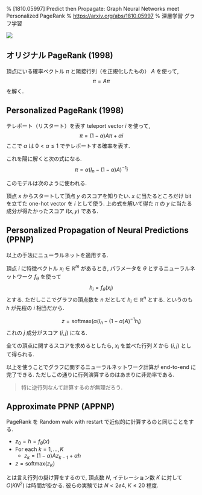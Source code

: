 % [1810.05997] Predict then Propagate: Graph Neural Networks meet Personalized PageRank
% https://arxiv.org/abs/1810.05997
% 深層学習 グラフ学習

![](https://i.imgur.com/mrT1Z10.png)

## オリジナル PageRank (1998)
頂点にいる確率ベクトル $\pi$ と隣接行列（を正規化したもの） $A$ を使って,
$$\pi = A \pi$$
を解く.

## Personalized PageRank (1998)
テレポート（リスタート）を表す teleport vector $i$ を使って,
$$\pi = (1-\alpha) A \pi + \alpha i$$
ここで $\alpha$ は $0 < \alpha \leq 1$ でテレポートする確率を表す.

これを陽に解くと次の式になる.
$$\pi = \alpha ( I_n - (1-\alpha) A )^{-1} i$$

このモデルは次のように使われる.

頂点 $x$ からスタートして頂点 $y$ のスコアを知りたい.
$x$ に当たるところだけ bit を立てた one-hot vector を $i$ として使う.
上の式を解いて得た $\pi$ の $y$ に当たる成分が得たかったスコア
$I(x,y)$
である.

## Personalized Propagation of Neural Predictions (PPNP)

以上の手法にニューラルネットを適用する.

頂点 $i$ に特徴ベクトル $x_i \in \mathbb R^m$ があるとき,
パラメータを $\theta$ とするニューラルネットワーク $f_\theta$ を使って
$$h_i = f_\theta(x_i)$$
とする.
ただしここでグラフの頂点数を $n$ だとして $h_i \in \mathbb R^n$ とする.
というのも $h$ が先程の $i$ 相当だから.

$$z = \mathrm{softmax}( \alpha ( I_n - (1-\alpha) A )^{-1} h_i )$$
これの $j$ 成分がスコア $(i,j)$ になる.

全ての頂点に関するスコアを求めるとしたら,
$x_i$ を並べた行列 $X$ から $(i,j)$ として得られる.

以上を使うことでグラフに関するニューラルネットワーク計算が end-to-end に完了できる.
ただしこの通りに行列演算するのはあまりに非効率である.

> 特に逆行列なんて計算するのが無理だろう.

## Approximate PPNP (APPNP)

PageRank を Random walk with restart で近似的に計算するのと同じことをする.

- $z_0 = h = f_\theta(x)$
- For each $k=1,\ldots, K$
    - $z_k = (1-\alpha) A z_{k-1} + \alpha h$
- $z = \mathrm{softmax}(z_K)$

とは言え行列の掛け算をするので, 頂点数 $N$, イテレーション数 $K$ に対して $O(K N^2)$ は時間が掛かる.
彼らの実験では $N < 2e4$, $K \leq 20$ 程度.


